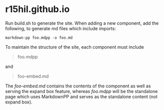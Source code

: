 # r15hil.github.io
 
Run build.sh to generate the site.
When adding a new component, add the following, to generate md files which include imports:
```
markdown-pp foo.mdpp -o foo.md
```
To maintain the structure of the site, each component must include 

> foo.mdpp

and

>foo-embed.md

The *foo-embed.md* contains the contents of the component as well as serving the expand box feature, whereas *foo.mdpp* will be the standalone page which uses MarkdownPP and serves as the standalone content (not expand box).